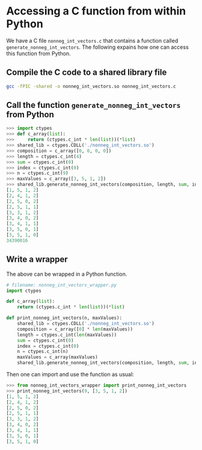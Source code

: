 # Accessing a C function from within Python

We have a C file `nonneg_int_vectors.c` that contains a function called
`generate_nonneg_int_vectors`. The following expains how one can access this
function from Python.

## Compile the C code to a shared library file

```bash
gcc -fPIC -shared -o nonneg_int_vectors.so nonneg_int_vectors.c
```

## Call the function `generate_nonneg_int_vectors` from Python

```python
>>> import ctypes
>>> def c_array(list):
>>>     return (ctypes.c_int * len(list))(*list)
>>> shared_lib = ctypes.CDLL('./nonneg_int_vectors.so')
>>> composition = c_array([0, 0, 0, 0])
>>> length = ctypes.c_int(4)
>>> sum = ctypes.c_int(0)
>>> index = ctypes.c_int(0)
>>> n = ctypes.c_int(9)
>>> maxValues = c_array([3, 5, 1, 2])
>>> shared_lib.generate_nonneg_int_vectors(composition, length, sum, index, n, maxValues)
[1, 5, 1, 2]
[2, 4, 1, 2]
[2, 5, 0, 2]
[2, 5, 1, 1]
[3, 3, 1, 2]
[3, 4, 0, 2]
[3, 4, 1, 1]
[3, 5, 0, 1]
[3, 5, 1, 0]
34390016
```

## Write a wrapper

The above can be wrapped in a Python function.
```python
# filename: nonneg_int_vectors_wrapper.py
import ctypes

def c_array(list):
    return (ctypes.c_int * len(list))(*list)

def print_nonneg_int_vectors(n, maxValues):
    shared_lib = ctypes.CDLL('./nonneg_int_vectors.so')
    composition = c_array([0] * len(maxValues))
    length = ctypes.c_int(len(maxValues))
    sum = ctypes.c_int(0)
    index = ctypes.c_int(0)
    n = ctypes.c_int(n)
    maxValues = c_array(maxValues)
    shared_lib.generate_nonneg_int_vectors(composition, length, sum, index, n, maxValues)
```
Then one can import and use the function as usual:
```python
>>> from nonneg_int_vectors_wrapper import print_nonneg_int_vectors
>>> print_nonneg_int_vectors(9, [3, 5, 1, 2])
[1, 5, 1, 2]
[2, 4, 1, 2]
[2, 5, 0, 2]
[2, 5, 1, 1]
[3, 3, 1, 2]
[3, 4, 0, 2]
[3, 4, 1, 1]
[3, 5, 0, 1]
[3, 5, 1, 0]
```
